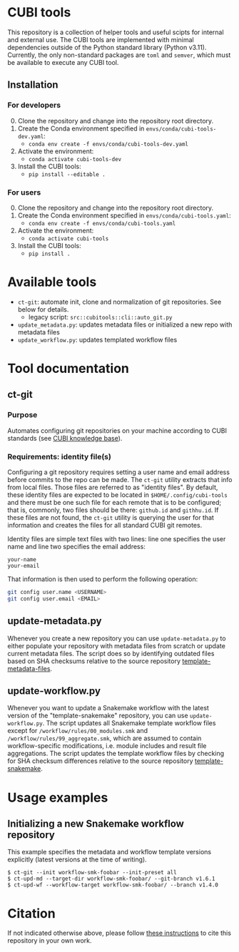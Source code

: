 # CUBI tools

This repository is a collection of helper tools and useful scipts for internal and
external use. The CUBI tools are implemented with minimal dependencies outside of the
Python standard library (Python v3.11). Currently, the only non-standard packages are
`toml` and `semver`, which must be available to execute any CUBI tool.

## Installation

### For developers

0. Clone the repository and change into the repository root directory.
1. Create the Conda environment specified in `envs/conda/cubi-tools-dev.yaml`:
    - `conda env create -f envs/conda/cubi-tools-dev.yaml`
2. Activate the environment:
    - `conda activate cubi-tools-dev`
3. Install the CUBI tools:
    - `pip install --editable .`

### For users

0. Clone the repository and change into the repository root directory.
1. Create the Conda environment specified in `envs/conda/cubi-tools.yaml`:
    - `conda env create -f envs/conda/cubi-tools.yaml`
2. Activate the environment:
    - `conda activate cubi-tools`
3. Install the CUBI tools:
    - `pip install .`

# Available tools

- `ct-git`: automate init, clone and normalization of git repositories. See below for details.
    - legacy script: `src::cubitools::cli::auto_git.py`
- `update_metadata.py`: updates metadata files or initialized a new repo with metadata files
- `update_workflow.py`: updates templated workflow files


# Tool documentation

## ct-git

### Purpose

Automates configuring git repositories on your machine according
to CUBI standards (see [CUBI knowledge base](https://github.com/core-unit-bioinformatics/knowledge-base/wiki)).

### Requirements: identity file(s)

Configuring a git repository requires setting a user name and email address before commits to the repo can be made.
The `ct-git` utility extracts that info from local files. Those files are referred to as "identity files".
By default, these identity files are expected to be located in `$HOME/.config/cubi-tools` and there must be one such file
for each remote that is to be configured; that is, commonly, two files should be there: `github.id` and `githhu.id`.
If these files are not found, the `ct-git` utility is querying the user for that information and creates
the files for all standard CUBI git remotes.

Identity files are simple text files with two lines: line one specifies the user name and line
two specifies the email address:

```
your-name
your-email
```

That information is then used to perform the following operation:

```bash
git config user.name <USERNAME>
git config user.email <EMAIL>
```

## update-metadata.py

Whenever you create a new repository you can use `update-metadata.py` to either populate your repository with
metadata files from scratch or update current metadata files. The script does so by identifying outdated files based on SHA checksums relative to the source repository [template-metadata-files](https://github.com/core-unit-bioinformatics/template-metadata-files).

## update-workflow.py

Whenever you want to update a Snakemake workflow with the latest version of the "template-snakemake" repository, you can use `update-workflow.py`.
The script updates all Snakemake template workflow files except for `/workflow/rules/00_modules.smk` and `/workflow/rules/99_aggregate.smk`,
which are assumed to contain workflow-specific modifications, i.e. module includes and result file aggregations. The script updates the template
workflow files by checking for SHA checksum differences relative to the source repository [template-snakemake](https://github.com/core-unit-bioinformatics/template-snakemake).

# Usage examples

## Initializing a new Snakemake workflow repository

This example specifies the metadata and workflow template versions
explicitly (latest versions at the time of writing).

```
$ ct-git --init workflow-smk-foobar --init-preset all
$ ct-upd-md --target-dir workflow-smk-foobar/ --git-branch v1.6.1
$ ct-upd-wf --workflow-target workflow-smk-foobar/ --branch v1.4.0
```

# Citation

If not indicated otherwise above, please follow [these instructions](CITATION.md) to cite this repository in your own work.
